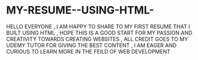 # MY-RESUME--USING-HTML-
HELLO EVERYONE , I AM HAPPY TO SHARE TO MY FIRST RESUME THAT I BUILT USING HTML , HOPE THIS IS A GOOD START FOR MY PASSION AND  CREATIVITY TOWARDS CREATING WEBSITES , ALL CREDIT GOES TO MY UDEMY TUTOR FOR GIVING THE BEST CONTENT , I AM EAGER AND CURIOUS TO LEARN MORE IN THE FEILD OF WEB DEVELOPMENT 
